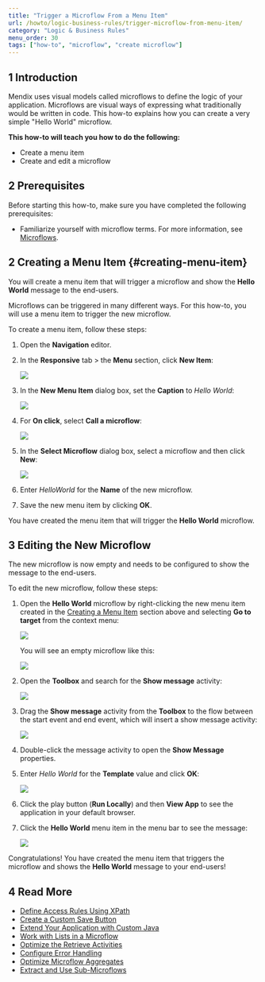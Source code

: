 ```yaml
---
title: "Trigger a Microflow From a Menu Item"
url: /howto/logic-business-rules/trigger-microflow-from-menu-item/
category: "Logic & Business Rules"
menu_order: 30
tags: ["how-to", "microflow", "create microflow"]
---
```


## 1 Introduction

Mendix uses visual models called microflows to define the logic of your application. Microflows are visual ways of expressing what traditionally would be written in code. This how-to explains how you can create a very simple "Hello World" microflow.

**This how-to will teach you how to do the following:**

* Create a menu item
* Create and edit a microflow

## 2 Prerequisites

Before starting this how-to, make sure you have completed the following prerequisites:

* Familiarize yourself with microflow terms. For more information, see [Microflows](/refguide/microflows/). 

## 2 Creating a Menu Item {#creating-menu-item}

You will create a menu item that will trigger a microflow and show the **Hello World** message to the end-users. 

Microflows can be triggered in many different ways. For this how-to, you will use a menu item to trigger the new microflow.

To create a menu item, follow these steps:

1.  Open the **Navigation** editor.

2. In the **Responsive** tab > the **Menu** section, click **New Item**:

    ![](/attachments/howto/logic-business-rules//trigger-microflow-from-menu-item/new-menu-item.jpg)

3. In the **New Menu Item** dialog box, set the **Caption** to *Hello World*:

    ![](/attachments/howto/logic-business-rules//trigger-microflow-from-menu-item/caption.png)

4. For **On click**, select **Call a microflow**:

    ![](/attachments/howto/logic-business-rules//trigger-microflow-from-menu-item/call-microflow.png)

5. In the **Select Microflow** dialog box, select a microflow and then click **New**:

    ![](/attachments/howto/logic-business-rules//trigger-microflow-from-menu-item/new-microflow.png)

6. Enter *HelloWorld* for the **Name** of the new microflow.

7. Save the new menu item by clicking **OK**.

You have created the menu item that will trigger the **Hello World** microflow. 

## 3 Editing the New Microflow

The new microflow is now empty and needs to be configured to show the message to the end-users.

To edit the new microflow, follow these steps:

1.  Open the **Hello World** microflow by right-clicking the new menu item created in the [Creating a Menu Item](#creating-menu-item) section above and selecting **Go to target** from the context menu:

    ![](/attachments/howto/logic-business-rules//trigger-microflow-from-menu-item/go-to-target.png)

    You will see an empty microflow like this:

    ![](/attachments/howto/logic-business-rules//trigger-microflow-from-menu-item/created-microflow.png)

2.  Open the **Toolbox** and search for the **Show message** activity:
    
    ![](/attachments/howto/logic-business-rules//trigger-microflow-from-menu-item/toolbox.png)

3.  Drag the **Show message** activity from the **Toolbox** to the flow between the start event and end event, which will insert a show message activity:

    ![](/attachments/howto/logic-business-rules//trigger-microflow-from-menu-item/show-message-activity.png)

4. Double-click the message activity to open the **Show Message** properties.

5.  Enter *Hello World* for the **Template** value and click **OK**:

    ![](/attachments/howto/logic-business-rules//trigger-microflow-from-menu-item/show-message-properties.png)

6. Click the play button (**Run Locally**) and then **View App** to see the application in your default browser.

7. Click the **Hello World** menu item in the menu bar to see the message:

    ![](/attachments/howto/logic-business-rules//trigger-microflow-from-menu-item/hello-world-message.png)

Congratulations! You have created the menu item that triggers the microflow and shows the **Hello World** message to your end-users! 

## 4 Read More

* [Define Access Rules Using XPath](/howto/logic-business-rules/define-access-rules-using-xpath/)
* [Create a Custom Save Button](/howto/logic-business-rules/create-a-custom-save-button/)
* [Extend Your Application with Custom Java](/howto/logic-business-rules/extending-your-application-with-custom-java/)
* [Work with Lists in a Microflow](/howto/logic-business-rules/working-with-lists-in-a-microflow/)
* [Optimize the Retrieve Activities](/howto/logic-business-rules/optimizing-retrieve-activities/)
* [Configure Error Handling](/howto/logic-business-rules/set-up-error-handling/)
* [Optimize Microflow Aggregates](/howto/logic-business-rules/optimizing-microflow-aggregates/)
* [Extract and Use Sub-Microflows](/howto/logic-business-rules/extract-and-use-sub-microflows/)
